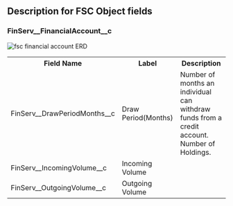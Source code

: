 ## Description for FSC Object fields

### FinServ__FinancialAccount__c

![fsc financial account ERD](https://mohan-chinnappan-n.github.io/sfdc/fs-cloud/img/FinServ__FinancialAccount__c.svg)
<table>
<tr>
    <th>Field Name</th>
    <th>Label</th>
    <th>Description</th>
</tr>
<tr>
        <td>FinServ__DrawPeriodMonths__c</td> 
        <td>Draw Period(Months)</td>
        <td>Number of months an individual can withdraw funds from a credit account. Number of Holdings.</td>
</tr>

<tr>
        <td>FinServ__IncomingVolume__c</td> 
         <td>Incoming Volume</td>
        <td></td>
</tr>

<tr>
        <td>FinServ__OutgoingVolume__c</td> 
           <td>Outgoing Volume</td>
           <td></td>
</tr>

</table>
